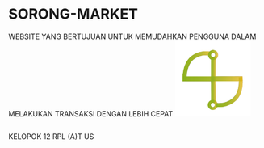 # SORONG-MARKET
WEBSITE YANG BERTUJUAN UNTUK MEMUDAHKAN PENGGUNA DALAM MELAKUKAN TRANSAKSI DENGAN LEBIH CEPAT 
<img style="width:150px;" src="logo.png">
<style>
@import url('https://fonts.googleapis.com/css2?family=Licorice&display=swap');
</style><p style="float:left;">KELOPOK 12 RPL (A)T US</p>
